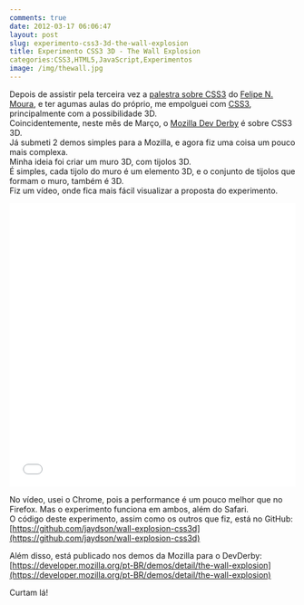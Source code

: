 ```yaml
---
comments: true
date: 2012-03-17 06:06:47
layout: post
slug: experimento-css3-3d-the-wall-explosion
title: Experimento CSS3 3D - The Wall Explosion
categories:CSS3,HTML5,JavaScript,Experimentos
image: /img/thewall.jpg
---
```


Depois de assistir pela terceira vez a [palestra sobre CSS3](http://jaydson.org/rsjs-animacoes-com-css3/) do [Felipe N. Moura](http://twitter.com/felipenmoura), e ter agumas aulas do próprio, me empolguei com [CSS3](https://developer.mozilla.org/en/CSS/CSS3), principalmente com a possibilidade 3D.  
Coincidentemente, neste mês de Março, o [Mozilla Dev Derby](https://developer.mozilla.org/pt-BR/demos/devderby) é sobre CSS3 3D.  
Já submeti 2 demos simples para a Mozilla, e agora fiz uma coisa um pouco mais complexa.  
Minha ideia foi criar um muro 3D, com tijolos 3D.  
É simples, cada tijolo do muro é um elemento 3D, e o conjunto de tijolos que formam o muro, também é 3D.  
Fiz um vídeo, onde fica mais fácil visualizar a proposta do experimento.  

<iframe width="100%" height="500" src="//www.youtube.com/embed/vUcof193BWc" frameborder="0" allowfullscreen></iframe>

No vídeo, usei o Chrome, pois a performance é um pouco melhor que no Firefox. Mas o experimento funciona em ambos, além do Safari.  
O código deste experimento, assim como os outros que fiz, está no GitHub:  
[https://github.com/jaydson/wall-explosion-css3d](https://github.com/jaydson/wall-explosion-css3d)  

Além disso, está publicado nos demos da Mozilla para o DevDerby:  
[https://developer.mozilla.org/pt-BR/demos/detail/the-wall-explosion](https://developer.mozilla.org/pt-BR/demos/detail/the-wall-explosion)  

Curtam lá!